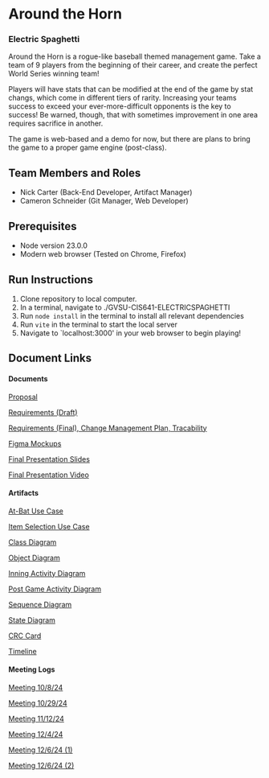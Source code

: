 # Around the Horn
### Electric Spaghetti

Around the Horn is a rogue-like baseball themed management game. Take a team of 9 players from the beginning of their career, and create the perfect World Series winning team!

Players will have stats that can be modified at the end of the game by stat changs, which come in different tiers of rarity. Increasing your teams success to exceed your ever-more-difficult opponents is the key to success! Be warned, though, that with sometimes improvement in one area requires sacrifice in another.

The game is web-based and a demo for now, but there are plans to bring the game to a proper game engine (post-class).

## Team Members and Roles

* Nick Carter (Back-End Developer, Artifact Manager)
* Cameron Schneider (Git Manager, Web Developer)

## Prerequisites

* Node version 23.0.0
* Modern web browser (Tested on Chrome, Firefox)

## Run Instructions

1. Clone repository to local computer.
2. In a terminal, navigate to ./GVSU-CIS641-ELECTRICSPAGHETTI
3. Run `node install` in the terminal to install all relevant dependencies
4. Run `vite` in the terminal to start the local server
5. Navigate to `localhost:3000' in your web browser to begin playing!

## Document Links
#### Documents
[Proposal](docs/proposal-template.md)

[Requirements (Draft)](docs/software_requirements_specification.md)

[Requirements (Final), Change Management Plan, Tracability](docs/software_requirements_specification_final.md)

[Figma Mockups](artifacts/figma-mockups.md)

[Final Presentation Slides](artifacts/Around%20the%20Horn.pdf)

[Final Presentation Video](artifacts/final-presentation.md)

#### Artifacts

[At-Bat Use Case](artifacts/At-Bat_Use_Case.drawio.png)

[Item Selection Use Case](artifacts/Item_Selection_Use_Case.drawio.png)

[Class Diagram](artifacts/CIS_641_HW5-1.drawio.png)

[Object Diagram](artifacts/HW5-2.drawio.png)

[Inning Activity Diagram](artifacts/Inning-Activity.png)

[Post Game Activity Diagram](artifacts/post-game-activity.png)

[Sequence Diagram](artifacts/SequenceDiagram.drawio.png)

[State Diagram](artifacts/StateDiagram.drawio.png)

[CRC Card](artifacts/CRC%20Card%20Building%20Page.pdf)

[Timeline](artifacts/timeline.png)

#### Meeting Logs

[Meeting 10/8/24](meetings/GVSU-CIS641-ELECTRICSPAGHETTI-2024-10-08.md)

[Meeting 10/29/24](meetings/GVSU-CIS641-ELECTRICSPAGHETTI-2024-10-29.md)

[Meeting 11/12/24](meetings/GVSU-CIS641-ELECTRICSPAGHETTI-2024-11-12.md)

[Meeting 12/4/24](meetings/GVSU-CIS641-ELECTRICSPAGHETTI-2024-12-4.md)

[Meeting 12/6/24 (1)](meetings/GVSU-CIS641-ELECTRICSPAGHETTI-2024-12-6.md)

[Meeting 12/6/24 (2)](meetings/GVSU-CIS641-ELECTRICSPAGHETTI-2024-12-6_2.md)


